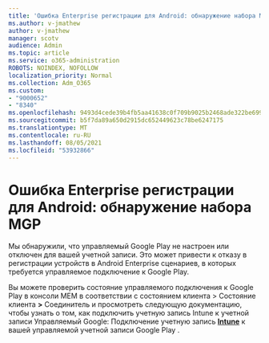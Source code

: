 ```yaml
---
title: 'Ошибка Enterprise регистрации для Android: обнаружение набора MGP'
ms.author: v-jmathew
author: v-jmathew
manager: scotv
audience: Admin
ms.topic: article
ms.service: o365-administration
ROBOTS: NOINDEX, NOFOLLOW
localization_priority: Normal
ms.collection: Adm_O365
ms.custom:
- "9000652"
- "8340"
ms.openlocfilehash: 9493d4cede39b4fb5aa41638c0f709b9025b2468ade322be6991bdad17e97d5d
ms.sourcegitcommit: b5f7da89a650d2915dc652449623c78be6247175
ms.translationtype: MT
ms.contentlocale: ru-RU
ms.lasthandoff: 08/05/2021
ms.locfileid: "53932866"
---
```

# <a name="android-enterprise-enrollment-error-mgp-set-up-detection"></a>Ошибка Enterprise регистрации для Android: обнаружение набора MGP

Мы обнаружили, что управляемый Google Play не настроен или отключен для вашей учетной записи. Это может привести к отказу в регистрации устройств в Android Enterprise сценариев, в которых требуется управляемое подключение к Google Play.

Вы можете проверить состояние управляемого подключения к Google Play в консоли MEM в соответствии с состоянием клиента > Состояние клиента **>** Соединитель и просмотреть следующую документацию, чтобы узнать о том, как подключить учетную запись Intune к учетной записи Управляемый Google: Подключение учетную запись **[Intune](https://docs.microsoft.com/mem/intune/enrollment/connect-intune-android-enterprise)** к вашей управляемой учетной записи Google Play .
